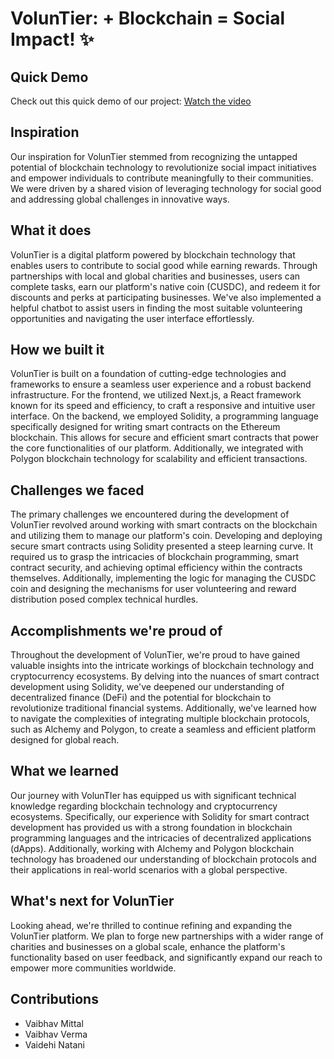 # VolunTier:   + Blockchain = Social Impact!  ✨


## Quick Demo
Check out this quick demo of our project: [Watch the video]()

## Inspiration
Our inspiration for VolunTier stemmed from recognizing the untapped potential of blockchain technology to revolutionize social impact initiatives and empower individuals to contribute meaningfully to their communities. We were driven by a shared vision of leveraging technology for social good and addressing global challenges in innovative ways.

## What it does
VolunTier is a digital platform powered by blockchain technology that enables users to contribute to social good while earning rewards. Through partnerships with local and global charities and businesses, users can complete tasks, earn our platform's native coin (CUSDC), and redeem it for discounts and perks at participating businesses. We've also implemented a helpful chatbot to assist users in finding the most suitable volunteering opportunities and navigating the user interface effortlessly.

## How we built it
VolunTier is built on a foundation of cutting-edge technologies and frameworks to ensure a seamless user experience and a robust backend infrastructure. For the frontend, we utilized Next.js, a React framework known for its speed and efficiency, to craft a responsive and intuitive user interface. On the backend, we employed Solidity, a programming language specifically designed for writing smart contracts on the Ethereum blockchain. This allows for secure and efficient smart contracts that power the core functionalities of our platform. Additionally, we integrated with Polygon blockchain technology for scalability and efficient transactions.

## Challenges we faced
The primary challenges we encountered during the development of VolunTier revolved around working with smart contracts on the blockchain and utilizing them to manage our platform's coin. Developing and deploying secure smart contracts using Solidity presented a steep learning curve. It required us to grasp the intricacies of blockchain programming, smart contract security, and achieving optimal efficiency within the contracts themselves. Additionally, implementing the logic for managing the CUSDC coin and designing the mechanisms for user volunteering and reward distribution posed complex technical hurdles.

## Accomplishments we're proud of
Throughout the development of VolunTier, we're proud to have gained valuable insights into the intricate workings of blockchain technology and cryptocurrency ecosystems. By delving into the nuances of smart contract development using Solidity, we've deepened our understanding of decentralized finance (DeFi) and the potential for blockchain to revolutionize traditional financial systems. Additionally, we've learned how to navigate the complexities of integrating multiple blockchain protocols, such as Alchemy and Polygon, to create a seamless and efficient platform designed for global reach.

## What we learned
Our journey with VolunTIer has equipped us with significant technical knowledge regarding blockchain technology and cryptocurrency ecosystems. Specifically, our experience with Solidity for smart contract development has provided us with a strong foundation in blockchain programming languages and the intricacies of decentralized applications (dApps). Additionally, working with Alchemy and Polygon blockchain technology has broadened our understanding of blockchain protocols and their applications in real-world scenarios with a global perspective.

## What's next for VolunTier
Looking ahead, we're thrilled to continue refining and expanding the VolunTier platform. We plan to forge new partnerships with a wider range of charities and businesses on a global scale, enhance the platform's functionality based on user feedback, and significantly expand our reach to empower more communities worldwide.

## Contributions
- Vaibhav Mittal
- Vaibhav Verma 
- Vaidehi Natani
